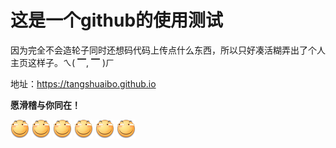 # 这是一个github的使用测试

因为完全不会造轮子同时还想码代码上传点什么东西，所以只好凑活糊弄出了个人主页这样子。ㄟ( ▔, ▔ )ㄏ

地址：https://tangshuaibo.github.io

**愿滑稽与你同在！**

![emo_funny.png](./img/emo_funny.png)
![emo_funny.png](./img/emo_funny.png)
![emo_funny.png](./img/emo_funny.png)
![emo_funny.png](./img/emo_funny.png)
![emo_funny.png](./img/emo_funny.png)
![emo_funny.png](./img/emo_funny.png)